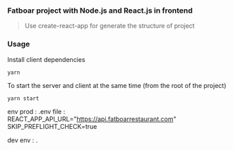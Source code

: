 ### Fatboar project with Node.js and React.js in frontend

> Use create-react-app for generate the structure of project

### Usage

Install client dependencies

```
yarn
```

To start the server and client at the same time (from the root of the project)

```
yarn start
```

env prod : 
.env file : 
REACT_APP_API_URL="https://api.fatboarrestaurant.com"
SKIP_PREFLIGHT_CHECK=true

dev env : 
.
